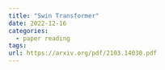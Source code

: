 ```yaml
---
title: "Swin Transformer"
date: 2022-12-16
categories:
  - paper reading
tags:
url: https://arxiv.org/pdf/2103.14030.pdf
---
```


